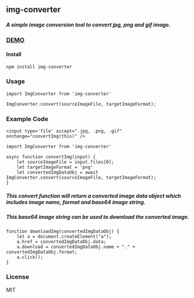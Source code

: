 ## img-converter
##### A simple image conversion tool to convert jpg, png and gif image.

### [DEMO](https://suvro404.github.io/img-converter-playground/)

#### Install
```
npm install img-converter
```

### Usage
```
import ImgConverter from 'img-converter'

ImgConverter.convert(sourceImageFile, targetImageFormat);
```

### Example Code
```
<input type='file' accept=".jpg, .png, .gif" onchange="convertImg(this)" />

import ImgConverter from 'img-converter'

async function convertImg(input) {
    let sourceImageFile = input.files[0];
    let targetImageFormat = 'png'
    let convertedImgDataObj = await ImgConverter.convert(sourceImageFile, targetImageFormat);
}
```
##### This convert function will return a converted image data object which includes image name, format and base64 image string.
##### This base64 image string can be used to download the converted image.

```
function downloadImg(convertedImgDataObj) {
    let a = document.createElement("a");
    a.href = convertedImgDataObj.data;
    a.download = convertedImgDataObj.name + "." + convertedImgDataObj.format;
    a.click();
}
```


### License
MIT